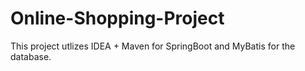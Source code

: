 # Online-Shopping-Project

This project utlizes IDEA + Maven for SpringBoot and MyBatis for the database.
